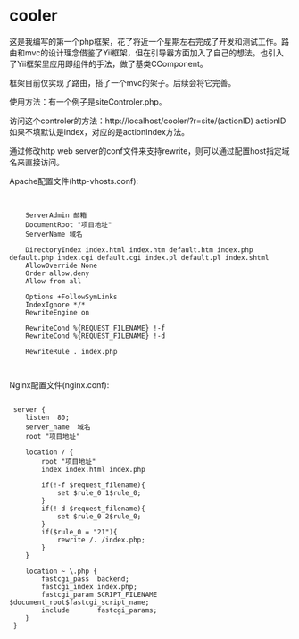 cooler
======

  这是我编写的第一个php框架，花了将近一个星期左右完成了开发和测试工作。路由和mvc的设计理念借鉴了Yii框架，但在引导器方面加入了自己的想法。也引入了Yii框架里应用即组件的手法，做了基类CComponent。
  
  框架目前仅实现了路由，搭了一个mvc的架子。后续会将它完善。
  
  使用方法：有一个例子是siteControler.php。 
  
  访问这个controler的方法：http://localhost/cooler/?r=site/(actionID) actionID如果不填默认是index，对应的是actionIndex方法。

  通过修改http web server的conf文件来支持rewrite，则可以通过配置host指定域名来直接访问。
  
 Apache配置文件(http-vhosts.conf):
<pre><code>
 <VirtualHost *:80>
    ServerAdmin 邮箱
    DocumentRoot "项目地址"
    ServerName 域名
    <Directory "项目地址">
	DirectoryIndex index.html index.htm default.htm index.php default.php index.cgi default.cgi index.pl default.pl index.shtml
	AllowOverride None
	Order allow,deny
	Allow from all

	Options +FollowSymLinks
	IndexIgnore */*
	RewriteEngine on

	RewriteCond %{REQUEST_FILENAME} !-f
	RewriteCond %{REQUEST_FILENAME} !-d

	RewriteRule . index.php
    </Directory>
 </VirtualHost>
</code></pre>
 Nginx配置文件(nginx.conf):
<pre><code>
 server {
 	listen  80;
 	server_name  域名
 	root "项目地址"
 	
 	location / {
 		root "项目地址"
 		index index.html index.php
 		
 		if(!-f $request_filename){
 			set $rule_0 1$rule_0;
 		}
 		if(!-d $request_filename){
 			set $rule_0 2$rule_0;
 		}
 		if($rule_0 = "21"){
 			rewrite /. /index.php;
 		}
 	}
 	
 	location ~ \.php {
 		fastcgi_pass  backend;
 		fastcgi_index index.php;
 		fastcgi_param SCRIPT_FILENAME  $document_root$fastcgi_script_name;
 		include       fastcgi_params;
 	}
 }
 </code></pre>